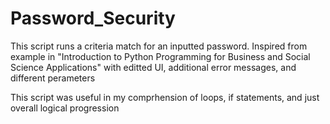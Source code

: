 # Password_Security
This script runs a criteria match for an inputted password.
  Inspired from example in "Introduction to Python Programming for Business and Social Science Applications" with editted UI, additional error messages, 
    and different perameters
    
This script was useful in my comprhension of loops, if statements, and just overall logical progression

